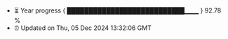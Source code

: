 - ⏳ Year progress { ███████████████████████████▁▁▁ } 92.78 %
- ⏰ Updated on Thu, 05 Dec 2024 13:32:06 GMT

